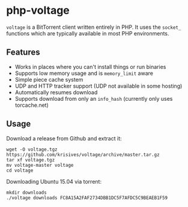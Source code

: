
# php-voltage

`voltage` is a BitTorrent client written entirely in PHP. It uses the `socket_`
functions which are typically available in most PHP environments.

## Features

 * Works in places where you can't install things or run binaries
 * Supports low memory usage and is `memory_limit` aware
 * Simple piece cache system
 * UDP and HTTP tracker support (UDP not available in some hosting)
 * Automatically resumes download
 * Supports download from only an `info_hash` (currently only uses torcache.net)

## Usage

Download a release from Github and extract it:

	wget -O voltage.tgz https://github.com/krisives/voltage/archive/master.tar.gz
	tar xf voltage.tgz
	mv voltage-master voltage
	cd voltage

Downloading Ubuntu 15.04 via torrent:

	mkdir downloads
	./voltage downloads FC8A15A2FAF2734DBB1DC5F7AFDC5C9BEAEB1F59
